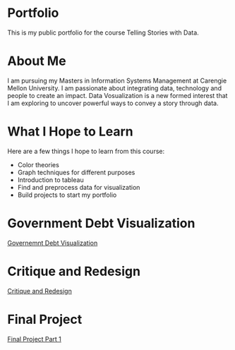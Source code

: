 # Portfolio
This is my public portfolio for the course Telling Stories with Data. 

# About Me
I am pursuing my Masters in Information Systems Management at Carengie Mellon University. I am passionate about integrating data, technology and people to create an impact. Data Vosualization is a new formed interest that I am exploring to uncover powerful ways to convey a story through data.

# What I Hope to Learn 
Here are a few things I hope to learn from this course:
- Color theories
- Graph techniques for different purposes
- Introduction to tableau
- Find and preprocess data for visualization
- Build projects to start my portfolio

# Government Debt Visualization
[Governemnt Debt Visualization](government-debt-viz.md)

# Critique and Redesign
[Critique and Redesign](critiqueandredesign.md)

# Final Project
[Final Project Part 1](finalprojectpart1.md)
